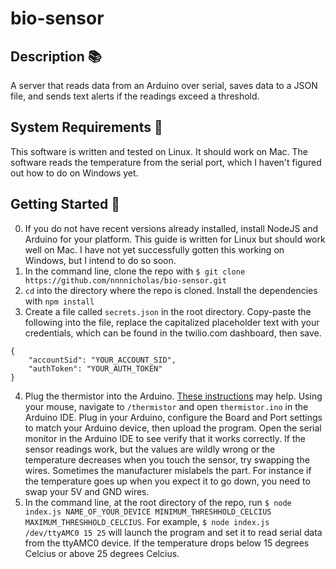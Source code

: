 # bio-sensor

## Description 📚
A server that reads data from an Arduino over serial, saves data to a JSON file, and sends text alerts if the readings exceed a threshold.

## System Requirements 💽
This software is written and tested on Linux. It should work on Mac. The software reads the temperature from the serial port, which I haven't figured out how to do on Windows yet. 

## Getting Started 🙎
0. If you do not have recent versions already installed, install NodeJS and Arduino for your platform. This guide is written for Linux but should work well on Mac. I have not yet successfully gotten this working on Windows, but I intend to do so soon.
1. In the command line, clone the repo with `$ git clone https://github.com/nnnnicholas/bio-sensor.git`
2. `cd` into the directory where the repo is cloned. Install the dependencies with `npm install`
3. Create a file called `secrets.json` in the root directory. Copy-paste the following into the file, replace the capitalized placeholder text with your credentials, which can be found in the twilio.com dashboard, then save.
````
{
    "accountSid": "YOUR_ACCOUNT_SID",
    "authToken": "YOUR_AUTH_TOKEN"
}
````
4. Plug the thermistor into the Arduino. [These instructions](https://steps2make.com/2017/10/arduino-temperature-sensor-module-ky-013/) may help. Using your mouse, navigate to `/thermistor` and open `thermistor.ino` in the Arduino IDE. Plug in your Arduino, configure the Board and Port settings to match your Arduino device, then upload the program. Open the serial monitor in the Arduino IDE to see verify that it works correctly. If the sensor readings work, but the values are wildly wrong or the temperature decreases when you touch the sensor, try swapping the wires. Sometimes the manufacturer mislabels the part. For instance if the temperature goes up when you expect it to go down, you need to swap your 5V and GND wires. 
5. In the command line, at the root directory of the repo, run `$ node index.js NAME_OF_YOUR_DEVICE MINIMUM_THRESHHOLD_CELCIUS MAXIMUM_THRESHHOLD_CELCIUS`. For example, `$ node index.js /dev/ttyAMC0 15 25` will launch the program and set it to read serial data from the ttyAMC0 device. If the temperature drops below 15 degrees Celcius or above 25 degrees Celcius.